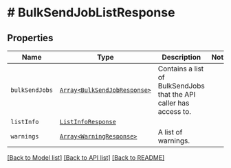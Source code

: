 # # BulkSendJobListResponse



## Properties

Name | Type | Description | Notes
------------ | ------------- | ------------- | -------------
| `bulkSendJobs` | [```Array<BulkSendJobResponse>```](BulkSendJobResponse.md) |  Contains a list of BulkSendJobs that the API caller has access to.  |  |
| `listInfo` | [```ListInfoResponse```](ListInfoResponse.md) |    |  |
| `warnings` | [```Array<WarningResponse>```](WarningResponse.md) |  A list of warnings.  |  |

[[Back to Model list]](../../README.md#models) [[Back to API list]](../../README.md#endpoints) [[Back to README]](../../README.md)
